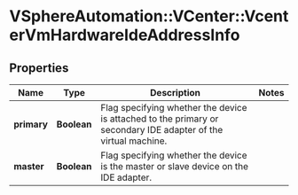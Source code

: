 # VSphereAutomation::VCenter::VcenterVmHardwareIdeAddressInfo

## Properties
Name | Type | Description | Notes
------------ | ------------- | ------------- | -------------
**primary** | **Boolean** | Flag specifying whether the device is attached to the primary or secondary IDE adapter of the virtual machine. | 
**master** | **Boolean** | Flag specifying whether the device is the master or slave device on the IDE adapter. | 


